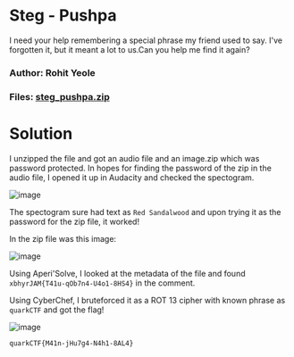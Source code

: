 Steg - Pushpa
=

I need your help remembering a special phrase my friend used to say. I've forgotten it, but it meant a lot to us.Can you help me find it again?

### Author: Rohit Yeole

### Files: [steg_pushpa.zip](https://github.com/Apzyte-Gamer/hack-Envision-2024/files/14324168/steg_pushpa.zip)

Solution
=

I unzipped the file and got an audio file and an image.zip which was password protected. In hopes for finding the password of the zip in the audio file, I opened it up in Audacity and checked the spectogram.

![image](https://github.com/Apzyte-Gamer/hack-Envision-2024/assets/71684682/35846c35-2938-4b04-a8d9-20ab06b4a22c)

The spectogram sure had text as `Red Sandalwood` and upon trying it as the password for the zip file, it worked!

In the zip file was this image:

![image](https://github.com/Apzyte-Gamer/hack-Envision-2024/assets/71684682/fb9641f8-1942-4cf7-a6d0-420001274966)

Using Aperi'Solve, I looked at the metadata of the file and found `xbhyrJAM{T41u-qOb7n4-U4o1-8HS4}` in the comment.

Using CyberChef, I bruteforced it as a ROT 13 cipher with known phrase as `quarkCTF` and got the flag!

![image](https://github.com/Apzyte-Gamer/hack-Envision-2024/assets/71684682/0fda949b-7fd5-4fe1-8bb0-bdc99a8f98df)

`quarkCTF{M41n-jHu7g4-N4h1-8AL4}`

